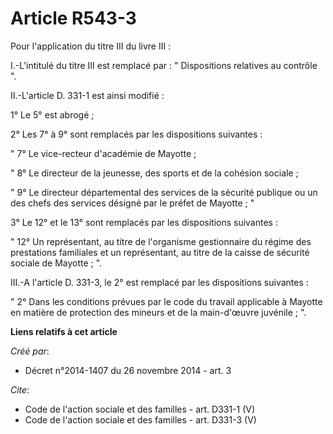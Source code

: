 # Article R543-3

Pour l'application du titre III du livre III : 

I.-L'intitulé du titre III est remplacé par : " Dispositions relatives au contrôle ". 

II.-L'article D. 331-1 est ainsi modifié : 

1° Le 5° est abrogé ; 

2° Les 7° à 9° sont remplacés par les dispositions suivantes : 

" 7° Le vice-recteur d'académie de Mayotte ; 

" 8° Le directeur de la jeunesse, des sports et de la cohésion sociale ; 

" 9° Le directeur départemental des services de la sécurité publique ou un des chefs des services désigné par le préfet de
Mayotte ; " 

3° Le 12° et le 13° sont remplacés par les dispositions suivantes : 

" 12° Un représentant, au titre de l'organisme gestionnaire du régime des prestations familiales et un représentant, au titre
de la caisse de sécurité sociale de Mayotte ; ". 

III.-A l'article D. 331-3, le 2° est remplacé par les dispositions suivantes : 

" 2° Dans les conditions prévues par le code du travail applicable à Mayotte en matière de protection des mineurs et de la
main-d'œuvre juvénile ; ".

**Liens relatifs à cet article**

_Créé par_:

  - Décret n°2014-1407 du 26 novembre 2014 - art. 3

_Cite_:

  - Code de l'action sociale et des familles - art. D331-1 (V)
  - Code de l'action sociale et des familles - art. D331-3 (V)

